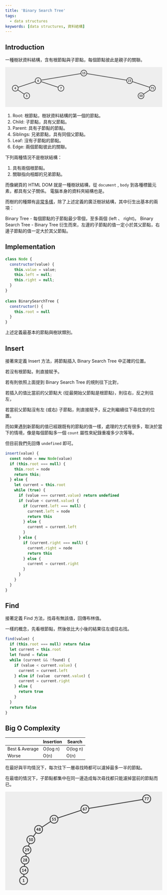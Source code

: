 ```yaml
---
title: 'Binary Search Tree'
tags:
  - data structures
keywords: [data structures, 資料結構]
---
```


## Introduction

一種樹狀資料結構，含有根節點與子節點，每個節點彼此是親子的關聯。

![binary-search-tree](./binary-search-tree.png)

1. Root: 根節點，樹狀資料結構的第一個的節點。
2. Child: 子節點，具有父節點。
3. Parent: 具有子節點的節點。
4. Siblings: 兄弟節點，具有同個父節點。
5. Leaf: 沒有子節點的節點。
6. Edge: 兩個節點彼此的關聯。

下列兩種情況不是樹狀結構：

1. 具有兩個根節點。
2. 關聯指向相鄰的兄弟節點。

而像網頁的 HTML DOM 就是一種樹狀結構，從 `document` , `body` 到各種標籤元素，都具有父子關係。
電腦本身的資料夾結構也是。

而樹的的種類有[非常多樣](https://en.wikipedia.org/wiki/List_of_data_structures#Trees)，除了上述定義的廣泛樹狀結構，其中衍生出基本的兩項：

Binary Tree - 每個節點的子節點最少零個，至多兩個 (left 、 right)。
Binary Search Tree - Binary Tree 衍生而來，左邊的子節點的值一定小於其父節點，右邊子節點的值一定大於其父節點。

## Implementation

```js
class Node {
  constructor(value) {
    this.value = value;
    this.left = null;
    this.right = null;
  }
}

class BinarySearchTree {
  constructor() {
    this.root = null
  }
}
```

上述定義最基本的節點與樹狀類別。

## Insert

接著來定義 Insert 方法，將節點插入 Binary Search Tree 中正確的位置。

若沒有根節點，則直接賦予。

若有則依照上面提到 Binary Search Tree 的規則往下比對，

若插入的值比當前的父節點大 (從最開始父節點是根節點)，則往右，反之則往左，

若當前父節點沒有左 (或右) 子節點，則直接賦予，反之則繼續往下尋找空的位置。

而如果遇到新節點的值已經跟既有的節點的值一樣，處理的方式有很多，取決於當下的情境，像是每個節點多一個 `count` 屬性來紀錄重複多少次等等。

但目前我們先回傳 `undefined` 即可。

```js
insert(value) {
  const node = new Node(value)
  if (this.root === null) {
    this.root = node
    return this;
  } else {
    let current = this.root
    while (true) {
      if (value === current.value) return undefined
      if (value < currnt.value) {
        if (current.left === null) {
          current.left = node
          return this
        } else {
          current = current.left
        }
      } else {
        if (current.right === null) {
          current.right = node
          return this
        } else {
          current = current.right
        }
      }
    }
  }
}
```

## Find

接著定義 Find 方法，找尋有無該值，回傳布林值。

一樣的概念，先看根節點，然後依比大小後的結果往左或往右找。

```js
find(value) {
  if (this.root === null) return false
  let current = this.root
  let found = false
  while (current && !found) {
    if (value < current.value) {
      current = current.left
    } else if (value  current.value) {
      current = current.right
    } else {
      return true
    }
  }
  return false
}
```

## Big O Complexity

|  | Insertion | Search |
|---|---|---|
| Best & Average | O(log n) | O(log n) |
| Worse | O(n) | O(n) |

在最好與平均情況下，每次往下一層尋找時都可以濾掉最多一半的節點。

在最壞的情況下，子節點都集中在同一邊造成每次尋找都只能濾掉當前的節點而已。

![binary-search-tree-worse-case](./binary-search-tree-worse-case.png)
